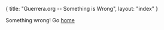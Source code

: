 {
  title: "Guerrera.org -- Something is Wrong",
  layout: "index"
}


Something wrong!  Go [home](/index.html)